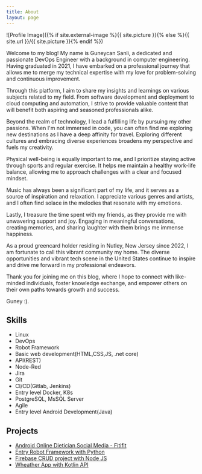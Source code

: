 ```yaml
---
title: About
layout: page
---
```

![Profile Image]({% if site.external-image %}{{ site.picture }}{% else %}{{ site.url }}/{{ site.picture }}{% endif %})

<p>Welcome to my blog! My name is Guneycan Sanli, a dedicated and passionate DevOps Engineer with a background in computer engineering. Having graduated in 2021, I have embarked on a professional journey that allows me to merge my technical expertise with my love for problem-solving and continuous improvement.

Through this platform, I aim to share my insights and learnings on various subjects related to my field. From software development and deployment to cloud computing and automation, I strive to provide valuable content that will benefit both aspiring and seasoned professionals alike.

Beyond the realm of technology, I lead a fulfilling life by pursuing my other passions. When I'm not immersed in code, you can often find me exploring new destinations as I have a deep affinity for travel. Exploring different cultures and embracing diverse experiences broadens my perspective and fuels my creativity.

Physical well-being is equally important to me, and I prioritize staying active through sports and regular exercise. It helps me maintain a healthy work-life balance, allowing me to approach challenges with a clear and focused mindset.

Music has always been a significant part of my life, and it serves as a source of inspiration and relaxation. I appreciate various genres and artists, and I often find solace in the melodies that resonate with my emotions.

Lastly, I treasure the time spent with my friends, as they provide me with unwavering support and joy. Engaging in meaningful conversations, creating memories, and sharing laughter with them brings me immense happiness.

As a proud greencard holder residing in Nutley, New Jersey since 2022, I am fortunate to call this vibrant community my home. The diverse opportunities and vibrant tech scene in the United States continue to inspire and drive me forward in my professional endeavors.

Thank you for joining me on this blog, where I hope to connect with like-minded individuals, foster knowledge exchange, and empower others on their own paths towards growth and success. </p>

<p>Guney :).</p>

<h2>Skills</h2>

<ul class="skill-list">
	<li>Linux</li>
	<li>DevOps</li>
	<li>Robot Framework</li>
	<li>Basic web development(HTML,CSS,JS, .net core)</li>
	<li>API(REST)</li>
	<li>Node-Red</li>
	<li>Jira</li>
	<li>Git</li>
	<li>CI/CD(Gitlab, Jenkins)</li>
	<li>Entry level Docker, K8s</li>
	<li>PostgreSQL, MsSQL Server</li>
	<li>Agile</li>
	<li>Entry level Android Development(Java)</li>
</ul>

<h2>Projects</h2>

<ul>
	<li><a href="https://github.com/guneycansanli/Fitifit">Android Online Dietician Social Media - Fitifit</a></li>
	<li><a href="https://github.com/guneycansanli/RobotFramework">Entry Robot Framework with Python</a></li>
	<li><a href="https://github.com/guneycansanli/FitifitAdmin-Node.js">Firebase CRUD project with Node JS</a></li>
	<li><a href="https://github.com/guneycansanli/AppWheatherLast">Wheather App with Kotlin API</a></li>
</ul>
